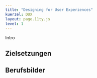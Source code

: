 ```yaml
---
title: "Designing for User Experiences"
kuerzel: DUX
layout: page.11ty.js
level: 1
---
```



Intro

## Zielsetzungen

## Berufsbilder
